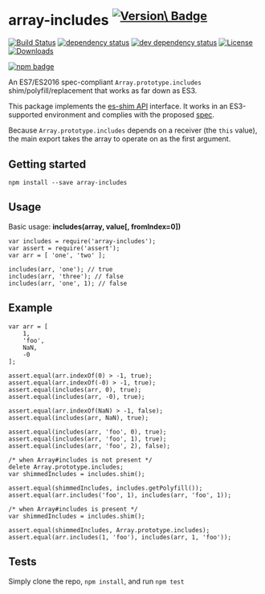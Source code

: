 array-includes <sup>[![Version\ Badge](http://versionbadg.es/es-shims/array-includes.svg)](https://npmjs.org/package/array-includes)</sup>
==========================================================================================================================================

[![Build Status](https://travis-ci.org/es-shims/array-includes.svg)](https://travis-ci.org/es-shims/array-includes) [![dependency status](https://david-dm.org/es-shims/array-includes.svg)](https://david-dm.org/es-shims/array-includes) [![dev dependency status](https://david-dm.org/es-shims/array-includes/dev-status.svg)](https://david-dm.org/es-shims/array-includes#info=devDependencies) [![License](http://img.shields.io/npm/l/array-includes.svg)](LICENSE) [![Downloads](http://img.shields.io/npm/dm/array-includes.svg)](http://npm-stat.com/charts.html?package=array-includes)

[![npm badge](https://nodei.co/npm/array-includes.png?downloads=true&stars=true)](https://npmjs.org/package/array-includes)

An ES7/ES2016 spec-compliant `Array.prototype.includes` shim/polyfill/replacement that works as far down as ES3.

This package implements the [es-shim API](https://github.com/es-shims/api) interface. It works in an ES3-supported environment and complies with the proposed [spec](http://www.ecma-international.org/ecma-262/6.0/).

Because `Array.prototype.includes` depends on a receiver (the `this` value), the main export takes the array to operate on as the first argument.

Getting started
---------------

    npm install --save array-includes

Usage
-----

Basic usage: **includes(array, value\[, fromIndex=0\])**

    var includes = require('array-includes');
    var assert = require('assert');
    var arr = [ 'one', 'two' ];

    includes(arr, 'one'); // true
    includes(arr, 'three'); // false
    includes(arr, 'one', 1); // false

Example
-------

    var arr = [
        1,
        'foo',
        NaN,
        -0
    ];

    assert.equal(arr.indexOf(0) > -1, true);
    assert.equal(arr.indexOf(-0) > -1, true);
    assert.equal(includes(arr, 0), true);
    assert.equal(includes(arr, -0), true);

    assert.equal(arr.indexOf(NaN) > -1, false);
    assert.equal(includes(arr, NaN), true);

    assert.equal(includes(arr, 'foo', 0), true);
    assert.equal(includes(arr, 'foo', 1), true);
    assert.equal(includes(arr, 'foo', 2), false);

    /* when Array#includes is not present */
    delete Array.prototype.includes;
    var shimmedIncludes = includes.shim();

    assert.equal(shimmedIncludes, includes.getPolyfill());
    assert.equal(arr.includes('foo', 1), includes(arr, 'foo', 1));

    /* when Array#includes is present */
    var shimmedIncludes = includes.shim();

    assert.equal(shimmedIncludes, Array.prototype.includes);
    assert.equal(arr.includes(1, 'foo'), includes(arr, 1, 'foo'));

Tests
-----

Simply clone the repo, `npm install`, and run `npm test`
